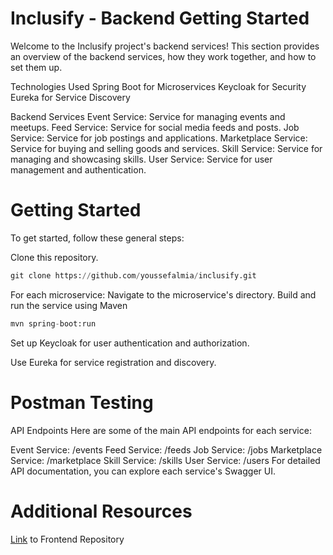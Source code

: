 # Inclusify - Backend Getting Started

Welcome to the Inclusify project's backend services! This section provides an overview of the backend services, how they work together, and how to set them up.

Technologies Used
Spring Boot for Microservices
Keycloak for Security
Eureka for Service Discovery

Backend Services
Event Service: Service for managing events and meetups.
Feed Service: Service for social media feeds and posts.
Job Service: Service for job postings and applications.
Marketplace Service: Service for buying and selling goods and services.
Skill Service: Service for managing and showcasing skills.
User Service: Service for user management and authentication.

#  Getting Started
To get started, follow these general steps:

Clone this repository.
```python
git clone https://github.com/youssefalmia/inclusify.git
```

For each microservice:
Navigate to the microservice's directory.
Build and run the service using Maven 
```python
mvn spring-boot:run
```
  
Set up Keycloak for user authentication and authorization.

Use Eureka for service registration and discovery.

#  Postman Testing
API Endpoints
Here are some of the main API endpoints for each service:

Event Service: /events
Feed Service: /feeds
Job Service: /jobs
Marketplace Service: /marketplace
Skill Service: /skills
User Service: /users
For detailed API documentation, you can explore each service's Swagger UI.

# Additional Resources
<a href="https://github.com/FouratBenDhafer99/Inclusify-MS-frontoffice/tree/main">Link</a> to Frontend Repository
